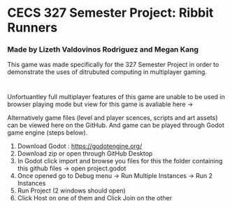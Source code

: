# CECS 327 Semester Project: Ribbit Runners

### Made by Lizeth Valdovinos Rodriguez and Megan Kang

This game was made specifically for the 327 Semester Project in order to demonstrate the uses of ditrubuted computing in multiplayer gaming.

#
Unfortuantley full multiplayer features of this game are unable to be used in browser playing mode but view for this game is avaliable here ->


 Alternatively game files (level and player scences, scripts and art assets) can be viewed here on the GitHub. And game can be played through Godot game engine (steps below).

1. Download Godot : https://godotengine.org/
2. Download zip or open through GitHub Desktop
3. In Godot click import and browse you files for this the folder containing this github files -> open project.godot
4. Once opened go to Debug menu -> Run Multiple Instances -> Run 2 Instances 
5. Run Project (2 windows should open) 
6. Click Host on one of them and Click Join on the other



 

